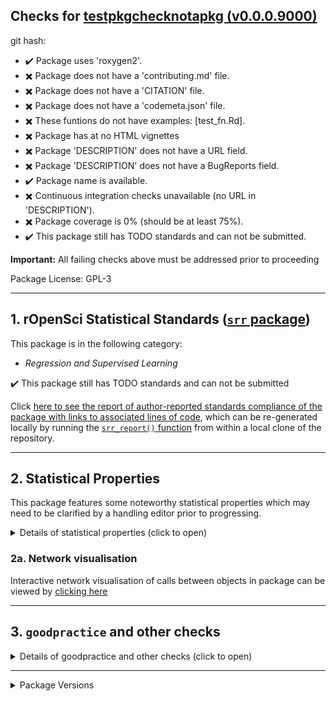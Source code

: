 ## Checks for [testpkgchecknotapkg (v0.0.0.9000)]()

git hash: [](/tree/)

- :heavy_check_mark: Package uses 'roxygen2'.
- :heavy_multiplication_x: Package does not have a 'contributing.md' file.
- :heavy_multiplication_x: Package does not have a 'CITATION' file.
- :heavy_multiplication_x: Package does not have a 'codemeta.json' file.
- :heavy_multiplication_x: These funtions do not have examples: [test_fn.Rd].
- :heavy_multiplication_x: Package has at no HTML vignettes
- :heavy_multiplication_x: Package 'DESCRIPTION' does not have a URL field.
- :heavy_multiplication_x: Package 'DESCRIPTION' does not have a BugReports field.
- :heavy_check_mark: Package name is available.
- :heavy_multiplication_x: Continuous integration checks unavailable (no URL in 'DESCRIPTION').
- :heavy_multiplication_x: Package coverage is 0% (should be at least 75%).
- :heavy_check_mark: This package still has TODO standards and can not be submitted.

**Important:** All failing checks above must be addressed prior to proceeding

Package License: GPL-3

---

## 1. rOpenSci Statistical Standards ([`srr` package](https://github.com/ropensci-review-tools/srr))

This package is in the following category:

- *Regression and Supervised Learning*

:heavy_check_mark: This package still has TODO standards and can not be submitted

Click [here to see the report of author-reported standards compliance of the package with links to associated lines of code](report.html), which can be re-generated locally by running the [`srr_report()` function](https://docs.ropensci.org/srr/reference/srr_report.html) from within a local clone of the repository.

---


## 2. Statistical Properties

This package features some noteworthy statistical properties which may need to be clarified by a handling editor prior to progressing.

<details>
<summary>Details of statistical properties (click to open)</summary>
<p>

The package has:

- code in C++ (72% in 2 files) and R (28% in 4 files)
- 1 authors
- no  vignette
- no internal data file
- 1 imported package
- 1 exported function (median 3 lines of code)
- 2 non-exported functions in R (median 3 lines of code)
- 2 R functions (median 5 lines of code)

---

Statistical properties of package structure as distributional percentiles in relation to all current CRAN packages
The following terminology is used:
- `loc` = "Lines of Code"
- `fn` = "function"
- `exp`/`not_exp` = exported / not exported

The final measure (`fn_call_network_size`) is the total number of calls between functions (in R), or more abstract relationships between code objects in other languages. Values are flagged as "noteworthy" when they lie in the upper or lower 5th percentile.

|measure                 | value| percentile|noteworthy |
|:-----------------------|-----:|----------:|:----------|
|files_R                 |     4|       23.3|           |
|files_src               |     2|       77.4|           |
|files_vignettes         |     0|        0.0|TRUE       |
|files_tests             |     2|       64.1|           |
|loc_R                   |    10|        0.4|TRUE       |
|loc_src                 |    26|        0.3|TRUE       |
|loc_tests               |     6|        4.2|TRUE       |
|num_vignettes           |     0|        0.0|TRUE       |
|n_fns_r                 |     3|        0.4|TRUE       |
|n_fns_r_exported        |     1|        1.0|TRUE       |
|n_fns_r_not_exported    |     2|        0.3|TRUE       |
|n_fns_src               |     2|       76.3|           |
|n_fns_per_file_r        |     1|        0.0|TRUE       |
|n_fns_per_file_src      |     1|        0.0|TRUE       |
|num_params_per_fn       |     0|        0.0|TRUE       |
|loc_per_fn_r            |     3|        2.3|TRUE       |
|loc_per_fn_r_exp        |     3|        1.4|TRUE       |
|loc_per_fn_r_not_exp    |     3|        4.0|TRUE       |
|loc_per_fn_src          |     5|        5.5|           |
|rel_whitespace_R        |    40|        2.9|TRUE       |
|rel_whitespace_src      |    27|       76.6|           |
|rel_whitespace_tests    |    17|       61.0|           |
|doclines_per_fn_exp     |     6|        0.7|TRUE       |
|doclines_per_fn_not_exp |     0|        0.0|TRUE       |
|fn_call_network_size    |     1|        0.3|TRUE       |

---

</p></details>


### 2a. Network visualisation

Interactive network visualisation of calls between objects in package can be viewed by [clicking here](network.html)

---

## 3. `goodpractice` and other checks

<details>
<summary>Details of goodpractice and other checks (click to open)</summary>
<p>


---



</p>
</details>

---

<details>
<summary>Package Versions</summary>
<p>

|package  |version   |
|:--------|:---------|
|pkgstats |42    |
|pkgcheck |42    |
|srr      |42    |

</p>
</details>

